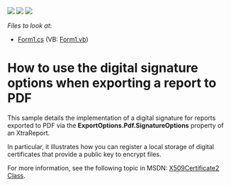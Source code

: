 <!-- default badges list -->
![](https://img.shields.io/endpoint?url=https://codecentral.devexpress.com/api/v1/VersionRange/128604108/13.1.6%2B)
[![](https://img.shields.io/badge/Open_in_DevExpress_Support_Center-FF7200?style=flat-square&logo=DevExpress&logoColor=white)](https://supportcenter.devexpress.com/ticket/details/E4191)
[![](https://img.shields.io/badge/📖_How_to_use_DevExpress_Examples-e9f6fc?style=flat-square)](https://docs.devexpress.com/GeneralInformation/403183)
<!-- default badges end -->
<!-- default file list -->
*Files to look at*:

* [Form1.cs](./CS/pdf-signature-sample/Form1.cs) (VB: [Form1.vb](./VB/pdf-signature-sample/Form1.vb))
<!-- default file list end -->
# How to use the digital signature options when exporting a report to PDF


<p>This sample details the implementation of a digital signature for reports exported to PDF via the <strong>ExportOptions.Pdf.SignatureOptions</strong> property of an XtraReport.</p><p>In particular, it illustrates how you can register a local storage of digital certificates that provide a public key to encrypt files.</p><p>For more information, see the following topic in MSDN: <a href="http://msdn.microsoft.com/en-us/library/system.security.cryptography.x509certificates.x509certificate2.aspx"><u>X509Certificate2 Class</u></a>.</p>

<br/>


